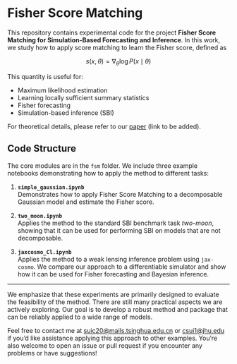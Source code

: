# Fisher Score Matching

This repository contains experimental code for the project **Fisher Score Matching for Simulation-Based Forecasting and Inference**. In this work, we study how to apply score matching to learn the Fisher score, defined as

$$
s(x, \theta) = \nabla_{\theta} \log P(x \mid \theta)
$$

This quantity is useful for:

- Maximum likelihood estimation  
- Learning locally sufficient summary statistics  
- Fisher forecasting  
- Simulation-based inference (SBI)

For theoretical details, please refer to our [paper](#) (link to be added).

## Code Structure

The core modules are in the `fsm` folder. We include three example notebooks demonstrating how to apply the method to different tasks:

1. **`simple_gaussian.ipynb`**  
   Demonstrates how to apply Fisher Score Matching to a decomposable Gaussian model and estimate the Fisher score.

2. **`two_moon.ipynb`**  
   Applies the method to the standard SBI benchmark task *two-moon*, showing that it can be used for performing SBI on models that are not decomposable.

3. **`jaxcosmo_Cl.ipynb`**  
   Applies the method to a weak lensing inference problem using `jax-cosmo`. We compare our approach to a differentiable simulator and show how it can be used for Fisher forecasting and Bayesian inference.

---

We emphasize that these experiments are primarily designed to evaluate the feasibility of the method. There are still many practical aspects we are actively exploring. Our goal is to develop a robust method and package that can be reliably applied to a wide range of models.

Feel free to contact me at suic20@mails.tsinghua.edu.cn or csui1@jhu.edu if you’d like assistance applying this approach to other examples. You’re also welcome to open an issue or pull request if you encounter any problems or have suggestions!